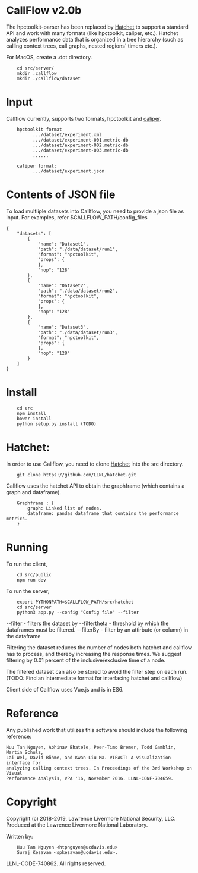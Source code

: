 CallFlow v2.0b
==============

The hpctoolkit-parser has been replaced by [Hatchet](www.github.com/LLNL/hatchet) to support a standard API and work with many formats (like hpctoolkit, caliper, etc.). Hatchet analyzes performance data that is organized in a tree hierarchy (such as calling context trees, call graphs, nested regions' timers etc.).

For MacOS, create a .dot directory. 

```
    cd src/server/
    mkdir .callflow
    mkdir ./callflow/dataset
```

# Input

Callflow currently, supports two formats, hpctoolkit and [caliper](www.github.com/LLNL/caliper).

```
	hpctoolkit format
		  .../dataset/experiment.xml
	      .../dataset/experiment-001.metric-db
		  .../dataset/experiment-002.metric-db
		  .../dataset/experiment-003.metric-db
		  ......
		  
	caliper format:
		  .../dataset/experiment.json
```

# Contents of JSON file
To load multiiple datasets into Callflow, you need to provide a json file as input.  For examples, refer $CALLFLOW_PATH/config_files

```
{
    "datasets": [
        {
            "name": "Dataset1",
            "path": "./data/dataset/run1",
            "format": "hpctoolkit",
            "props": {
            },
            "nop": "128"
        },
        {
            "name": "Dataset2",
            "path": "./data/dataset/run2",
            "format": "hpctoolkit",
            "props": {
            },
            "nop": "128"
		},
		{
            "name": "Dataset3",
            "path": "./data/dataset/run3",
            "format": "hpctoolkit",
            "props": {
            },
            "nop": "128"
        }
    ]
}
```

# Install 

```
	cd src
	npm install
	bower install
	python setup.py install (TODO)
```

# Hatchet: 
In order to use Callflow, you need to clone [Hatchet](https://github.com/LLNL/hatchet/) into the src directory. 

``` 
	git clone https://github.com/LLNL/hatchet.git
```

Callflow uses the hatchet API to obtain the graphframe (which contains a graph and dataframe). 

``` 
	Graphframe : {
		graph: Linked list of nodes.
		dataframe: pandas dataframe that contains the performance metrics.
	}
```

# Running 
To run the client,

```
	cd src/public
	npm run dev
```
        
To run the server, 

```
	export PYTHONPATH=$CALLFLOW_PATH/src/hatchet
    cd src/server
	python3 app.py --config "Config file" --filter
```

--filter - filters the dataset by 
--filtertheta  - threshold by which the dataframes must be filtered. 
--filterBy - filter by an attirbute (or column) in the dataframe

Filtering the dataset reduces the number of nodes both hatchet and callflow has to process, and thereby increasing the response times. We suggest filtering by 0.01 percent of the inclusive/exclusive time of a node. 

The filtered dataset can also be stored to avoid the filter step on each run. (TODO: Find an intermediate format for interfacing hatchet and callflow)

Client side of Callflow uses Vue.js and is in ES6. 

# Reference

Any published work that utilizes this software should include the following
reference:

```
Huu Tan Nguyen, Abhinav Bhatele, Peer-Timo Bremer, Todd Gamblin, Martin Schulz,
Lai Wei, David Böhme, and Kwan-Liu Ma. VIPACT: A visualization interface for
analyzing calling context trees. In Proceedings of the 3rd Workshop on Visual
Performance Analysis, VPA '16, November 2016. LLNL-CONF-704659.
```

# Copyright

Copyright (c) 2018-2019, Lawrence Livermore National Security, LLC.
Produced at the Lawrence Livermore National Laboratory.

Written by:
```
    Huu Tan Nguyen <htpnguyen@ucdavis.edu>
    Suraj Kesavan <spkesavan@ucdavis.edu>.
```

LLNL-CODE-740862. All rights reserved.

